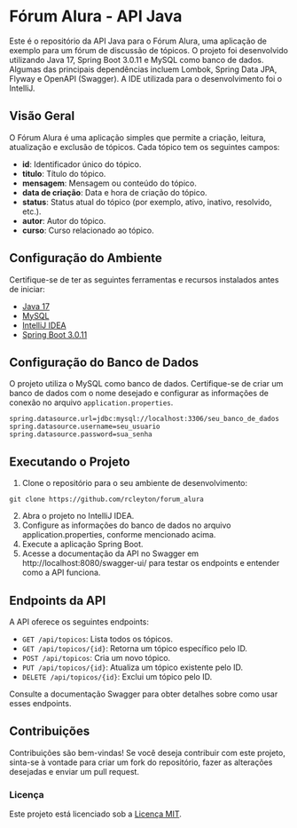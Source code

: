 # Fórum Alura - API Java

Este é o repositório da API Java para o Fórum Alura, uma aplicação de exemplo para um fórum de discussão de tópicos. O projeto foi desenvolvido utilizando Java 17, Spring Boot 3.0.11 e MySQL como banco de dados. Algumas das principais dependências incluem Lombok, Spring Data JPA, Flyway e OpenAPI (Swagger). A IDE utilizada para o desenvolvimento foi o IntelliJ.

## Visão Geral

O Fórum Alura é uma aplicação simples que permite a criação, leitura, atualização e exclusão de tópicos. Cada tópico tem os seguintes campos:

- **id**: Identificador único do tópico.
- **titulo**: Título do tópico.
- **mensagem**: Mensagem ou conteúdo do tópico.
- **data de criação**: Data e hora de criação do tópico.
- **status**: Status atual do tópico (por exemplo, ativo, inativo, resolvido, etc.).
- **autor**: Autor do tópico.
- **curso**: Curso relacionado ao tópico.

## Configuração do Ambiente

Certifique-se de ter as seguintes ferramentas e recursos instalados antes de iniciar:

- [Java 17](https://www.oracle.com/java/technologies/javase-downloads.html)
- [MySQL](https://www.mysql.com/)
- [IntelliJ IDEA](https://www.jetbrains.com/idea/)
- [Spring Boot 3.0.11](https://spring.io/projects/spring-boot)

## Configuração do Banco de Dados

O projeto utiliza o MySQL como banco de dados. Certifique-se de criar um banco de dados com o nome desejado e configurar as informações de conexão no arquivo `application.properties`.

```properties
spring.datasource.url=jdbc:mysql://localhost:3306/seu_banco_de_dados
spring.datasource.username=seu_usuario
spring.datasource.password=sua_senha
```

## Executando o Projeto
1. Clone o repositório para o seu ambiente de desenvolvimento:
```
git clone https://github.com/rcleyton/forum_alura
```
2. Abra o projeto no IntelliJ IDEA.
3. Configure as informações do banco de dados no arquivo application.properties, conforme mencionado acima.
4. Execute a aplicação Spring Boot.
5. Acesse a documentação da API no Swagger em http://localhost:8080/swagger-ui/ para testar os endpoints e entender como a API funciona.

## Endpoints da API
A API oferece os seguintes endpoints:

- `GET /api/topicos`: Lista todos os tópicos.
- `GET /api/topicos/{id}`: Retorna um tópico específico pelo ID.
- `POST /api/topicos`: Cria um novo tópico.
- `PUT /api/topicos/{id}`: Atualiza um tópico existente pelo ID.
- `DELETE /api/topicos/{id}`: Exclui um tópico pelo ID.

Consulte a documentação Swagger para obter detalhes sobre como usar esses endpoints.

## Contribuições
Contribuições são bem-vindas! Se você deseja contribuir com este projeto, sinta-se à vontade para criar um fork do repositório, fazer as alterações desejadas e enviar um pull request.

### Licença
Este projeto está licenciado sob a <a href="https://opensource.org/licenses/MIT">Licença MIT</a>.